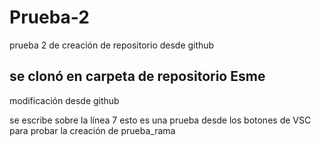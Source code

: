 # Prueba-2
prueba 2 de creación de repositorio desde github

## se clonó en carpeta de repositorio Esme 
modificación desde github

se escribe sobre la línea 7 
esto es una prueba desde
los botones de VSC
para probar la creación de 
prueba_rama